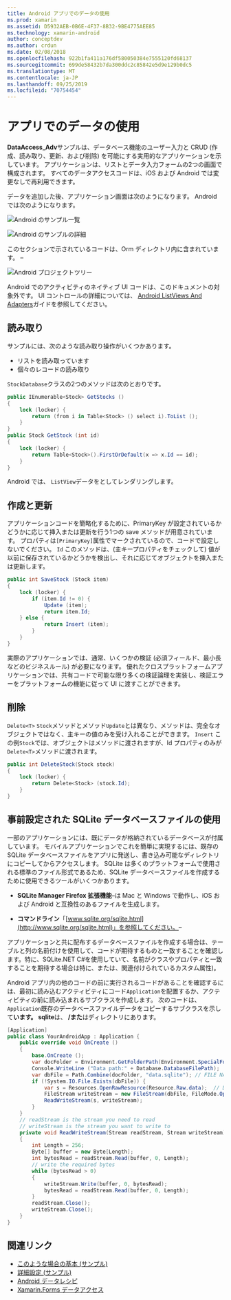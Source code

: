 ```yaml
---
title: Android アプリでのデータの使用
ms.prod: xamarin
ms.assetid: D5932AEB-0B6E-4F37-8B32-9BE4775AEE85
ms.technology: xamarin-android
author: conceptdev
ms.author: crdun
ms.date: 02/08/2018
ms.openlocfilehash: 922b1fa411a176df580050384e7555120fd68137
ms.sourcegitcommit: 699de58432b7da300ddc2c85842e5d9e129b0dc5
ms.translationtype: MT
ms.contentlocale: ja-JP
ms.lasthandoff: 09/25/2019
ms.locfileid: "70754454"
---
```

# <a name="using-data-in-an-app"></a>アプリでのデータの使用

**DataAccess_Adv**サンプルは、データベース機能のユーザー入力と CRUD (作成、読み取り、更新、および削除) を可能にする実用的なアプリケーションを示しています。 アプリケーションは、リストとデータ入力フォームの2つの画面で構成されます。 すべてのデータアクセスコードは、iOS および Android では変更なしで再利用できます。

データを追加した後、アプリケーション画面は次のようになります。 Android では次のようになります。

![Android のサンプル一覧](using-data-in-an-app-images/image11.png "Android のサンプル一覧")

![Android のサンプルの詳細](using-data-in-an-app-images/image12.png "Android のサンプルの詳細")

このセクションで示されているコードは、Orm ディレクトリ内に含まれています。 &ndash;

![Android プロジェクトツリー](using-data-in-an-app-images/image14.png "Android プロジェクトツリー")

Android でのアクティビティのネイティブ UI コードは、このドキュメントの対象外です。 UI コントロールの詳細については、 [Android ListViews And Adapters](~/android/user-interface/layouts/list-view/index.md)ガイドを参照してください。

## <a name="read"></a>読み取り

サンプルには、次のような読み取り操作がいくつかあります。

- リストを読み取っています
- 個々のレコードの読み取り

`StockDatabase`クラスの2つのメソッドは次のとおりです。

```csharp
public IEnumerable<Stock> GetStocks ()
{
    lock (locker) {
        return (from i in Table<Stock> () select i).ToList ();
    }
}
public Stock GetStock (int id)
{
    lock (locker) {
        return Table<Stock>().FirstOrDefault(x => x.Id == id);
    }
}
```

Android では、 `ListView`データをとしてレンダリングします。

## <a name="create-and-update"></a>作成と更新

アプリケーションコードを簡略化するために、PrimaryKey が設定されているかどうかに応じて挿入または更新を行う1つの save メソッドが用意されています。 プロパティは`[PrimaryKey]`属性でマークされているので、コードで設定しないでください。 `Id` このメソッドは、(主キープロパティをチェックして) 値が以前に保存されているかどうかを検出し、それに応じてオブジェクトを挿入または更新します。

```csharp
public int SaveStock (Stock item)
{
    lock (locker) {
        if (item.Id != 0) {
            Update (item);
            return item.Id;
    } else {
            return Insert (item);
        }
    }
}
```

実際のアプリケーションでは、通常、いくつかの検証 (必須フィールド、最小長などのビジネスルール) が必要になります。 優れたクロスプラットフォームアプリケーションでは、共有コードで可能な限り多くの検証論理を実装し、検証エラーをプラットフォームの機能に従って UI に渡すことができます。

## <a name="delete"></a>削除

`Delete<T>` `Stock`メソッドとメソッド`Update`とは異なり、メソッドは、完全なオブジェクトではなく、主キーの値のみを受け入れることができます。 `Insert` この例`Stock`では、オブジェクトはメソッドに渡されますが、Id プロパティのみが`Delete<T>`メソッドに渡されます。

```csharp
public int DeleteStock(Stock stock)
{
    lock (locker) {
        return Delete<Stock> (stock.Id);
    }
}
```

## <a name="using-a-pre-populated-sqlite-database-file"></a>事前設定された SQLite データベースファイルの使用

一部のアプリケーションには、既にデータが格納されているデータベースが付属しています。 モバイルアプリケーションでこれを簡単に実現するには、既存の SQLite データベースファイルをアプリに発送し、書き込み可能なディレクトリにコピーしてからアクセスします。 SQLite は多くのプラットフォームで使用される標準のファイル形式であるため、SQLite データベースファイルを作成するために使用できるツールがいくつかあります。

- **SQLite Manager Firefox 拡張機能**&ndash;は Mac と Windows で動作し、iOS および Android と互換性のあるファイルを生成します。

- **コマンドライン**「[www.sqlite.org/sqlite.html](http://www.sqlite.org/sqlite.html)」を参照してください。&ndash;

アプリケーションと共に配布するデータベースファイルを作成する場合は、テーブルと列の名前付けを使用して、コードが期待するものと一致することを確認します。特に、SQLite.NET C#を使用していて、名前がクラスやプロパティと一致することを期待する場合は特に、または、関連付けられているカスタム属性)。

Android アプリ内の他のコードの前に実行されるコードがあることを確認するには、最初に読み込むアクティビティにコード`Application`を配置するか、アクティビティの前に読み込まれるサブクラスを作成します。 次のコードは、 `Application`既存のデータベースファイルデータをコピーするサブクラスを示して**います。 sqlite**は、 **/また**はディレクトリにあります。

```csharp
[Application]
public class YourAndroidApp : Application {
    public override void OnCreate ()
    {
        base.OnCreate ();
        var docFolder = Environment.GetFolderPath(Environment.SpecialFolder.Personal);
        Console.WriteLine ("Data path:" + Database.DatabaseFilePath);
        var dbFile = Path.Combine(docFolder, "data.sqlite"); // FILE NAME TO USE WHEN COPIED
        if (!System.IO.File.Exists(dbFile)) {
            var s = Resources.OpenRawResource(Resource.Raw.data);  // DATA FILE RESOURCE ID
            FileStream writeStream = new FileStream(dbFile, FileMode.OpenOrCreate, FileAccess.Write);
            ReadWriteStream(s, writeStream);
        }
    }
    // readStream is the stream you need to read
    // writeStream is the stream you want to write to
    private void ReadWriteStream(Stream readStream, Stream writeStream)
    {
        int Length = 256;
        Byte[] buffer = new Byte[Length];
        int bytesRead = readStream.Read(buffer, 0, Length);
        // write the required bytes
        while (bytesRead > 0)
        {
            writeStream.Write(buffer, 0, bytesRead);
            bytesRead = readStream.Read(buffer, 0, Length);
        }
        readStream.Close();
        writeStream.Close();
    }
}
```

## <a name="related-links"></a>関連リンク

- [このような場合の基本 (サンプル)](https://github.com/xamarin/mobile-samples/tree/master/DataAccess/Basic)
- [詳細設定 (サンプル)](https://github.com/xamarin/mobile-samples/tree/master/DataAccess/Advanced)
- [Android データレシピ](https://github.com/xamarin/recipes/tree/master/Recipes/android/data)
- [Xamarin.Forms データアクセス](~/xamarin-forms/data-cloud/data/databases.md)
